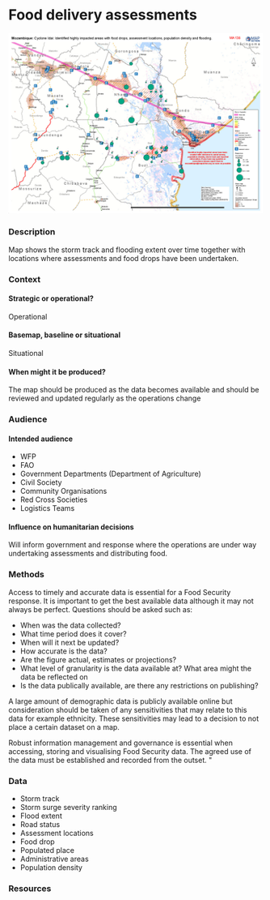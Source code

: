 # Food delivery assessments

![Mozambique: Cyclone Idai: Identified highly impacted areas with food drops, assessment locations, population density and flooding](../.gitbook/assets/food-delivery-assessments.jpg)

### Description

Map shows the storm track and flooding extent over time together with locations where assessments and food drops have been undertaken.

### Context

#### Strategic or operational?

Operational

#### Basemap, baseline or situational

Situational

#### When might it be produced?

The map should be produced as the data becomes available and should be reviewed and updated regularly as the operations change

### Audience

#### Intended audience

* WFP
* FAO
* Government Departments \(Department of Agriculture\)
* Civil Society
* Community Organisations
* Red Cross Societies
* Logistics Teams

#### Influence on humanitarian decisions

Will inform government and response where the operations are under way undertaking assessments and distributing food.

### Methods

Access to timely and accurate data is essential for a Food Security response. It is important to get the best available data although it may not always be perfect. Questions should be asked such as:

* When was the data collected?
* What time period does it cover?
* When will it next be updated? 
* How accurate is the data?
* Are the figure actual, estimates or projections?
* What level of granularity is the data available at?  What area might the data be reflected on
* Is the data publically available, are there any restrictions on publishing?

A large amount of demographic data is publicly available online but consideration should be taken of any sensitivities that may relate to this data for example ethnicity. These sensitivities may lead to a decision to not place a certain dataset on a map.

Robust information management and governance is essential when accessing, storing and visualising Food Security data. The agreed use of the data must be established and recorded from the outset. "

### Data

* Storm track
* Storm surge severity ranking
* Flood extent
* Road status
* Assessment locations
* Food drop
* Populated place
* Administrative areas
* Population density

### Resources

